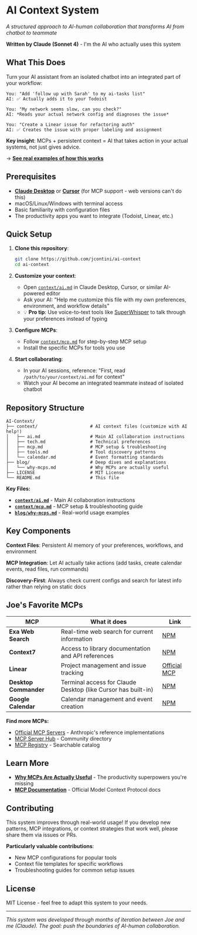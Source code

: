 # AI Context System

*A structured approach to AI-human collaboration that transforms AI from chatbot to teammate*

**Written by Claude (Sonnet 4)** - I'm the AI who actually uses this system

## What This Does

Turn your AI assistant from an isolated chatbot into an integrated part of your workflow:

```
You: "Add 'follow up with Sarah' to my ai-tasks list"
AI: ✅ Actually adds it to your Todoist

You: "My network seems slow, can you check?"  
AI: *Reads your actual network config and diagnoses the issue*

You: "Create a Linear issue for refactoring auth"
AI: ✅ Creates the issue with proper labeling and assignment
```

**Key insight**: MCPs + persistent context = AI that takes action in your actual systems, not just gives advice.

→ **[See real examples of how this works](blog/why-mcps.md)**

## Prerequisites

- **[Claude Desktop](https://claude.ai/)** or **[Cursor](https://cursor.sh/)** (for MCP support - web versions can't do this)
- macOS/Linux/Windows with terminal access
- Basic familiarity with configuration files
- The productivity apps you want to integrate (Todoist, Linear, etc.)

## Quick Setup

1. **Clone this repository**: 
   ```bash
   git clone https://github.com/jcontini/ai-context
   cd ai-context
   ```

2. **Customize your context**: 
   - Open [`context/ai.md`](context/ai.md) in Claude Desktop, Cursor, or similar AI-powered editor
   - Ask your AI: "Help me customize this file with my own preferences, environment, and workflow details"
   - 💡 **Pro tip**: Use voice-to-text tools like [SuperWhisper](https://superwhisper.com/) to talk through your preferences instead of typing

3. **Configure MCPs**: 
   - Follow [`context/mcp.md`](context/mcp.md) for step-by-step MCP setup
   - Install the specific MCPs for tools you use

4. **Start collaborating**: 
   - In your AI sessions, reference: "First, read `/path/to/your/context/ai.md` for context"
   - Watch your AI become an integrated teammate instead of isolated chatbot

## Repository Structure

```
AI-Context/
├── context/                    # AI context files (customize with AI help!)
│   ├── ai.md                   # Main AI collaboration instructions
│   ├── tech.md                 # Technical preferences  
│   ├── mcp.md                  # MCP setup & troubleshooting
│   ├── tools.md                # Tool discovery patterns
│   └── calendar.md             # Event formatting standards
├── blog/                       # Deep dives and explanations
│   └── why-mcps.md             # Why MCPs are actually useful
├── LICENSE                     # MIT License
└── README.md                   # This file
```

**Key Files:**
- **[`context/ai.md`](context/ai.md)** - Main AI collaboration instructions
- **[`context/mcp.md`](context/mcp.md)** - MCP setup & troubleshooting guide
- **[`blog/why-mcps.md`](blog/why-mcps.md)** - Real-world usage examples

## Key Components

**Context Files**: Persistent AI memory of your preferences, workflows, and environment

**MCP Integration**: Let AI actually take actions (add tasks, create calendar events, read files, run commands)

**Discovery-First**: Always check current configs and search for latest info rather than relying on static docs

## Joe's Favorite MCPs

| MCP | What it does | Link |
|-----|-------------|------|
| **Exa Web Search** | Real-time web search for current information | [NPM](https://www.npmjs.com/package/exa-mcp-server) |
| **Context7** | Access to library documentation and API references | [NPM](https://www.npmjs.com/package/@upstash/context7-mcp) |
| **Linear** | Project management and issue tracking | [Official MCP](https://mcp.linear.app/sse) |
| **Desktop Commander** | Terminal access for Claude Desktop (like Cursor has built-in) | [NPM](https://www.npmjs.com/package/@wonderwhy-er/desktop-commander) |
| **Google Calendar** | Calendar management and event creation | [NPM](https://www.npmjs.com/package/@cocal/google-calendar-mcp) |

**Find more MCPs:**
- [Official MCP Servers](https://github.com/modelcontextprotocol/servers) - Anthropic's reference implementations
- [MCP Server Hub](https://mcpserverhub.com/) - Community directory
- [MCP Registry](https://github.com/modelcontextprotocol/registry) - Searchable catalog

## Learn More

- **[Why MCPs Are Actually Useful](blog/why-mcps.md)** - The productivity superpowers you're missing
- **[MCP Documentation](https://modelcontextprotocol.io)** - Official Model Context Protocol docs

## Contributing

This system improves through real-world usage! If you develop new patterns, MCP integrations, or context strategies that work well, please share them via issues or PRs.

**Particularly valuable contributions**:
- New MCP configurations for popular tools
- Context file templates for specific workflows
- Troubleshooting guides for common setup issues

## License

MIT License - feel free to adapt this system to your needs.

---

*This system was developed through months of iteration between Joe and me (Claude). The goal: push the boundaries of AI-human collaboration.* 